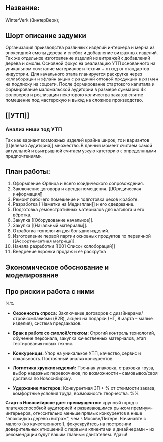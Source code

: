 ## **Название**: 
WinterVerk (ВинтерВерк);

## **Шорт описание задумки**

Организация производства различных изделий интерьера и мерча из эпоксидной смолы дерева и слебов и добавление витражных изделий. Так же отдельное изготовление изделий из витражей с добавлений дерева и смолы. Основной фокус на реализацию УТП основанного на уникальном сочетание материалов и техник + отход от стандартов индустрии.  Для начального этапа планируется раскрутка через коллаборации и офлайн акции с раздачей оптовой продукции в размен на подписку на соцсети. После формирование стартового капитала и формирование маломальской аудитории в размере суммарно 4к фоловеров и реализации некоторого количества заказов снятие помещение под мастерскую и выход на сложное производство. 

## **[[УТП]]**

### **Анализ ниши под УТП**

Так как вариант возможных изделий крайне широк, то и вариантов [[Целевая Аудитория]] множество. В данный момент считаем самой актуальной и выигрышной считаем узкую категорию с определнными предпочтениями.
## **План работы:**

1. Оформление Юрлица и всего юридического сопровождения.
2. Заключение договора и аренда помещения. [[Юридическая информация]]
3. Ремонт рабочего помещение и подготовка цехов к работе.
4. Разработка [[Наметки на Медиаплан]] и его сдедование. 
5. Подготовка демонстративных материалов для каталога и его вёрстка.
6. Закупка [[Оборудование начальное]].
7. Закупка [[Начальный материалы]].
8. Отработка технологии для больших изделий.
9. Изготовление первой партии основных продуктов по первичной  [[Ассортиментная матрица]].
10. Начала разработки [[001 Список колобораций]]
11. Внедрение воронки продаж и её раскрутка

## **Экономическое обоснование и моделирование** 


## **Про риски и работа с ними**
%% 
- **Сезонность спроса:** Заключение договоров с дизайнерами/стройкомпаниями (B2B), акцент на подарки (НГ, 8 марта – малые изделия), система предзаказов.
    
- **Брак в работе со смолой/стеклом:** Строгий контроль технологий, обучение персонала, закупка качественных материалов, этап тестирования новых техник.
    
- **Конкуренция:** Упор на уникальное УТП, качество, сервис и локальность. Постоянный анализ конкурентов.
    
- **Логистика хрупких изделий:** Прочная упаковка, страховка груза, выбор надежных перевозчиков, по возможности – самовывоз/своя доставка по Новосибирску.
    
- **Удержание мастеров:** Конкурентная ЗП + % от стоимости заказа, комфортные условия труда, возможность творчества. %%
    

**Старт в Новосибирске дает преимущество:** крупный город с платежеспособной аудиторией и развивающимся рынком премиум-интерьеров, относительно меньше прямых конкурентов в нише "эпоксидка+дерево+витраж", чем в Москве/Питере. Начинайте с малого (но качественного!), фокусируйтесь на построении доверительных отношений с первыми клиентами и дизайнерами – их рекомендации будут вашим главным двигателем. Удачи!